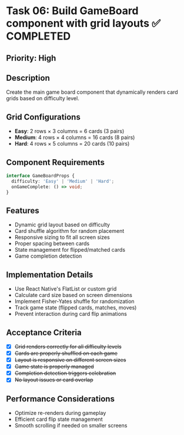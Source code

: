 # Task 06: Build GameBoard component with grid layouts ✅ COMPLETED

## Priority: High

## Description
Create the main game board component that dynamically renders card grids based on difficulty level.

## Grid Configurations
- **Easy**: 2 rows × 3 columns = 6 cards (3 pairs)
- **Medium**: 4 rows × 4 columns = 16 cards (8 pairs)
- **Hard**: 4 rows × 5 columns = 20 cards (10 pairs)

## Component Requirements
```typescript
interface GameBoardProps {
  difficulty: 'Easy' | 'Medium' | 'Hard';
  onGameComplete: () => void;
}
```

## Features
- Dynamic grid layout based on difficulty
- Card shuffle algorithm for random placement
- Responsive sizing to fit all screen sizes
- Proper spacing between cards
- State management for flipped/matched cards
- Game completion detection

## Implementation Details
- Use React Native's FlatList or custom grid
- Calculate card size based on screen dimensions
- Implement Fisher-Yates shuffle for randomization
- Track game state (flipped cards, matches, moves)
- Prevent interaction during card flip animations

## Acceptance Criteria
- [x] ~~Grid renders correctly for all difficulty levels~~
- [x] ~~Cards are properly shuffled on each game~~
- [x] ~~Layout is responsive on different screen sizes~~
- [x] ~~Game state is properly managed~~
- [x] ~~Completion detection triggers celebration~~
- [x] ~~No layout issues or card overlap~~

## Performance Considerations
- Optimize re-renders during gameplay
- Efficient card flip state management
- Smooth scrolling if needed on smaller screens